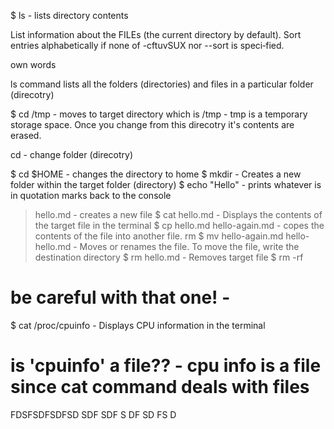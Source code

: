 $ ls		- lists directory contents 

List  information  about  the FILEs (the current directory by default).
Sort entries alphabetically if none of -cftuvSUX nor --sort is speci‐fied.

own words 

ls command lists all the folders (directories) and files in a particular folder (direcotry)

$ cd /tmp	- moves to target directory which is /tmp
		- tmp is a temporary storage space. Once you change from this direcotry it's contents are erased.

cd - change folder (direcotry)

$ cd $HOME	- changes the directory to home
$ mkdir		- Creates a new folder within the target folder (directory)
$ echo	"Hello" - prints whatever is in quotation marks back to the console
> hello.md	- creates a new file
$ cat hello.md		- Displays the contents of the target file in the terminal
$ cp hello.md hello-again.md		- copes the contents of the file into another file. rm
$ mv hello-again.md hello-hello.md	- Moves or renames the file. To move the file, write the 						  destination directory
$ rm hello.md		- Removes target file
$ rm -rf	
# be careful with that one!		-
$ cat /proc/cpuinfo			- Displays CPU information in the terminal	
# is 'cpuinfo' a file??			- cpu info is a file since cat command deals with files



FDSFSDFSDFSD
SDF
SDF
S
DF
SD
FS
D
